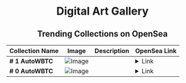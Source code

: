 <div align="center">

# Digital Art Gallery

## Trending Collections on OpenSea

| Collection Name                       | Image                                                                                     | Description                       | OpenSea Link                                                                                          |
|---------------------------------------|-------------------------------------------------------------------------------------------|-----------------------------------|--------------------------------------------------------------------------------------------------------|
| **# 1 AutoWBTC** | ![Image](https://i.seadn.io/s/raw/files/055c6186d592dbef52f2cefbe3c5f51b.png?w=500&auto=format?w=200&auto=format) |  | <details><summary>Link</summary>[# 1 AutoWBTC](https://opensea.io/collection/1-autowbtc)</details> |
| **# 0 AutoWBTC** | ![Image](https://i.seadn.io/s/raw/files/5f9174e21af3bd99ada60c4403270f0a.png?w=500&auto=format?w=200&auto=format) |  | <details><summary>Link</summary>[# 0 AutoWBTC](https://opensea.io/collection/0-autowbtc)</details> |

</div>